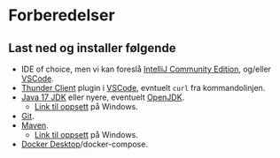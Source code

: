 # Forberedelser

## Last ned og installer følgende

* IDE of choice, men vi kan foreslå [IntelliJ Community Edition](https://www.jetbrains.com/idea/download/), og/eller [VSCode](https://code.visualstudio.com/).
* [Thunder Client](https://marketplace.visualstudio.com/items?itemName=rangav.vscode-thunder-client) plugin i [VSCode](https://code.visualstudio.com/), evntuelt `curl` fra kommandolinjen.
* [Java 17 JDK](https://www.oracle.com/java/technologies/downloads/#jdk17-windows) eller nyere, eventuelt [OpenJDK](https://openjdk.org/install/).
  * [Link til oppsett](https://javatutorial.net/set-java-home-windows-10) på Windows.
* [Git](https://git-scm.com/downloads).
* [Maven](https://maven.apache.org/download.cgi).
  * [Link til oppsett](https://www.mkyong.com/maven/how-to-install-maven-in-windows/) på Windows.
* [Docker Desktop](https://docs.docker.com/compose/install/)/docker-compose.
